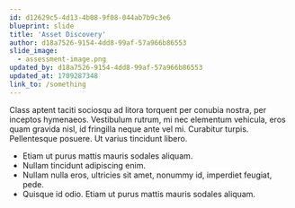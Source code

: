 ```yaml
---
id: d12629c5-4d13-4b08-9f08-044ab7b9c3e6
blueprint: slide
title: 'Asset Discovery'
author: d18a7526-9154-4dd8-99af-57a966b86553
slide_image:
  - assessment-image.png
updated_by: d18a7526-9154-4dd8-99af-57a966b86553
updated_at: 1709287348
link_to: /something
---
```

Class aptent taciti sociosqu ad litora torquent per conubia nostra, per inceptos hymenaeos. Vestibulum rutrum, mi nec elementum vehicula, eros quam gravida nisl, id fringilla neque ante vel mi. Curabitur turpis. Pellentesque posuere. Ut varius tincidunt libero.

- Etiam ut purus mattis mauris sodales aliquam.
- Nullam tincidunt adipiscing enim.
- Nullam nulla eros, ultricies sit amet, nonummy id, imperdiet feugiat, pede.
- Quisque id odio. Etiam ut purus mattis mauris sodales aliquam.